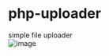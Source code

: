 # php-uploader
simple file uploader <br>
![image](https://user-images.githubusercontent.com/57420099/175640983-5e07f913-db9e-4f22-9448-df7127150d18.png)
